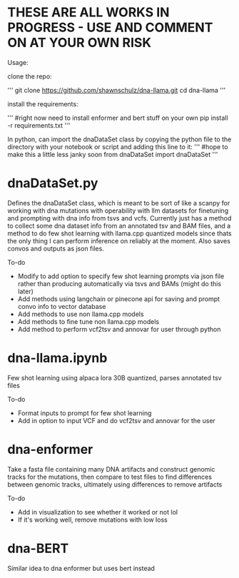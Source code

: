 # THESE ARE ALL WORKS IN PROGRESS - USE AND COMMENT ON AT YOUR OWN RISK

Usage:

clone the repo:

'''
git clone https://github.com/shawnschulz/dna-llama.git
cd dna-llama
'''

install the requirements:

'''
#right now need to install enformer and bert stuff on your own
pip install -r requirements.txt
'''

In python, can import the dnaDataSet class by copying the python file to the directory with your notebook or script and adding this line to it:
'''
#hope to make this a little less janky soon
from dnaDataSet import dnaDataSet
'''

# dnaDataSet.py
Defines the dnaDataSet class, which is meant to be sort of like a scanpy for working with dna mutations with operability with llm datasets for finetuning and prompting with dna info from tsvs and vcfs. Currently just has a method to collect some dna dataset info from an annotated tsv and BAM files, and a method to do few shot learning with llama.cpp quantized models since thats the only thing I can perform inference on reliably at the moment. Also saves convos and outputs as json files.

To-do
- Modify to add option to specify few shot learning prompts via json file rather than producing automatically via tsvs and BAMs (might do this later)
- Add methods using langchain or pinecone api for saving and prompt convo info to vector database
- Add methods to use non llama.cpp models
- Add methods to fine tune non llama.cpp models
- Add method to perform vcf2tsv and annovar for user through python 

# dna-llama.ipynb
Few shot learning using alpaca lora 30B quantized, parses annotated tsv files

To-do
- Format inputs to prompt for few shot learning
- Add in option to input VCF and do vcf2tsv and annovar for the user

# dna-enformer
Take a fasta file containing many DNA artifacts and construct genomic tracks for the mutations, then compare to test files to find differences between
genomic tracks, ultimately using differences to remove artifacts

To-do
- Add in visualization to see whether it worked or not lol
- If it's working well, remove mutations with low loss

# dna-BERT
Similar idea to dna enformer but uses bert instead

